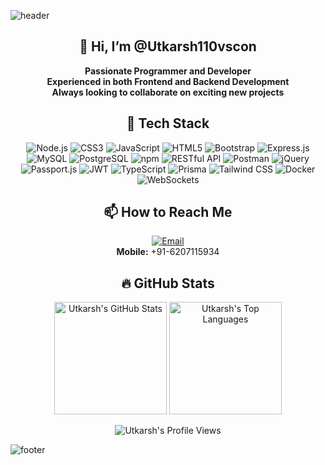 <!-- Banner or Animated Header (Optional) -->
![header](https://capsule-render.vercel.app/api?type=waving&color=auto&height=200&section=header&text=Hey%20there!&fontSize=50&fontAlignY=40&desc=I'm%20Utkarsh%20👋&descAlignY=65)

<!-- Intro Section -->
<h2 align="center"> 👋 Hi, I’m @Utkarsh110vscon </h2>

<p align="center">
  <b>Passionate Programmer and Developer</b> <br/>
  <b>Experienced in both Frontend and Backend Development</b> <br/>
  <b>Always looking to collaborate on exciting new projects</b>
</p>

<!-- Badges/Tech Stack -->
<h2 align="center">🔧 Tech Stack</h2>
<p align="center">
  <img src="https://img.shields.io/badge/Node.js-339933?style=for-the-badge&logo=nodedotjs&logoColor=white" alt="Node.js" />
  <img src="https://img.shields.io/badge/CSS3-1572B6?style=for-the-badge&logo=css3&logoColor=white" alt="CSS3" />
  <img src="https://img.shields.io/badge/JavaScript-F7DF1E?style=for-the-badge&logo=javascript&logoColor=black" alt="JavaScript" />
  <img src="https://img.shields.io/badge/HTML5-E34F26?style=for-the-badge&logo=html5&logoColor=white" alt="HTML5" />
  <img src="https://img.shields.io/badge/Bootstrap-7952B3?style=for-the-badge&logo=bootstrap&logoColor=white" alt="Bootstrap" />
  <img src="https://img.shields.io/badge/Express.js-000000?style=for-the-badge&logo=express&logoColor=white" alt="Express.js" />
  <img src="https://img.shields.io/badge/MySQL-4479A1?style=for-the-badge&logo=mysql&logoColor=white" alt="MySQL" />
  <img src="https://img.shields.io/badge/PostgreSQL-336791?style=for-the-badge&logo=postgresql&logoColor=white" alt="PostgreSQL" />
  <img src="https://img.shields.io/badge/npm-CB3837?style=for-the-badge&logo=npm&logoColor=white" alt="npm" />
  <img src="https://img.shields.io/badge/RESTful_API-02569B?style=for-the-badge&logo=rest&logoColor=white" alt="RESTful API" />
  <img src="https://img.shields.io/badge/Postman-FF6C37?style=for-the-badge&logo=postman&logoColor=white" alt="Postman" />
  <img src="https://img.shields.io/badge/jQuery-0769AD?style=for-the-badge&logo=jquery&logoColor=white" alt="jQuery" />
  <img src="https://img.shields.io/badge/Passport.js-34E27A?style=for-the-badge&logo=passport&logoColor=white" alt="Passport.js" />
  <img src="https://img.shields.io/badge/JWT-000000?style=for-the-badge&logo=jsonwebtokens&logoColor=white" alt="JWT" />
  <img src="https://img.shields.io/badge/TypeScript-3178C6?style=for-the-badge&logo=typescript&logoColor=white" alt="TypeScript" />
  <img src="https://img.shields.io/badge/Prisma-2D3748?style=for-the-badge&logo=prisma&logoColor=white" alt="Prisma" />
  <img src="https://img.shields.io/badge/Tailwind_CSS-06B6D4?style=for-the-badge&logo=tailwindcss&logoColor=white" alt="Tailwind CSS" />
  <img src="https://img.shields.io/badge/Docker-2496ED?style=for-the-badge&logo=docker&logoColor=white" alt="Docker" />
  <img src="https://img.shields.io/badge/WebSockets-010101?style=for-the-badge&logo=websocket&logoColor=white" alt="WebSockets" />
</p>
<!-- Contact Section -->
<h2 align="center">📫 How to Reach Me</h2>
<p align="center">
  <a href="mailto:uk10234567@gmail.com"><img src="https://img.shields.io/badge/Email-D14836?style=for-the-badge&logo=gmail&logoColor=white" alt="Email"></a>
  <br />
  <b>Mobile:</b> +91-6207115934
</p>

<!-- GitHub Stats (Optional) -->
<h2 align="center">🔥 GitHub Stats</h2>
<p align="center">
  <!-- GitHub Stats -->
  <img src="https://github-readme-stats.vercel.app/api?username=Utkarsh110vscon&show_icons=true&theme=radical" alt="Utkarsh's GitHub Stats" height="180" />
  
  <!-- Top Languages -->
  <img src="https://github-readme-stats.vercel.app/api/top-langs/?username=Utkarsh110vscon&layout=compact&theme=radical" alt="Utkarsh's Top Languages" height="180"/>
</p>

<!-- Profile Views Badge -->
<p align="center">
  <img src="https://komarev.com/ghpvc/?username=Utkarsh110vscon&label=Profile%20views&color=blue&style=flat" alt="Utkarsh's Profile Views" />
</p>

<!-- Footer Banner (Optional) -->
![footer](https://capsule-render.vercel.app/api?type=waving&color=auto&height=120&section=footer)

